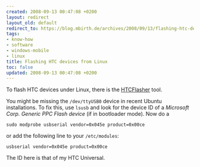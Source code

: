 ```yaml
---
created: 2008-09-13 00:47:08 +0200
layout: redirect
layout_old: default
redirect_to: https://blog.mbirth.de/archives/2008/09/13/flashing-htc-devices-from-linux.html
tags:
- know-how
- software
- windows-mobile
- linux
title: Flashing HTC devices from Linux
toc: false
updated: 2008-09-13 00:47:08 +0200
---
```


To flash HTC devices under Linux, there is the [HTCFlasher](http://code.google.com/p/htc-flasher/) tool.

You might be missing the `/dev/ttyUSB0` device in recent Ubuntu installations. To fix this, use `lsusb` and look for
the device ID of a *Microsoft Corp. Generic PPC Flash device* (if in bootloader mode). Now do a

    sudo modprobe usbserial vendor=0x045e product=0x00ce

or add the following line to your `/etc/modules`:

    usbserial vendor=0x045e product=0x00ce

The ID here is that of my HTC Universal.